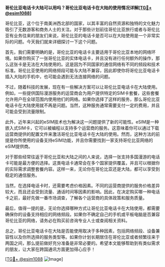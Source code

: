 **哥伦比亚电话卡大陆可以用吗？哥伦比亚电话卡在大陆的使用情况详解[[TG💪+ @esim1088](https://t.me/s/esim1088)]**

哥伦比亚，这个位于南美洲西北部的国家，以其丰富的自然资源和独特的文化魅力吸引了无数游客和商务人士的关注。对于那些计划前往哥伦比亚旅行或者与哥伦比亚有业务往来的朋友们来说，哥伦比亚的电话卡是否可以在大陆使用是一个非常实际的问题。今天我们就来详细探讨一下这个问题。

首先，我们需要明确的是，哥伦比亚的电话卡主要适用于哥伦比亚本地的网络环境。如果你购买了一张哥伦比亚的实体电话卡，并且没有进行任何额外的操作，那么这张卡是无法在大陆使用的。这是因为不同国家的通信网络有不同的频段和技术标准。哥伦比亚使用的网络频段可能与大陆不兼容，因此即使你将哥伦比亚电话卡插入大陆的手机中，也可能会遇到无法连接网络的问题。

不过，随着科技的发展，现在有一些解决方案可以让哥伦比亚电话卡在大陆使用。例如，一些提供国际漫游服务的运营商会为用户提供特定的SIM卡套餐，这些套餐允许用户在全球范围内使用他们的网络。如果你选择了这样的服务，那么哥伦比亚电话卡在大陆使用就不再是问题。当然，这种服务通常需要支付一定的费用，并且可能会受到流量限制。

此外，近年来兴起的eSIM技术也为解决这一问题提供了新的可能性。eSIM是一种嵌入式SIM卡，它可以被编程以支持多个运营商的服务。这意味着你可以通过下载运营商提供的配置文件来激活哥伦比亚电话卡在大陆的使用。然而，这种方法的前提是你所使用的设备支持eSIM功能，并且你需要找到一家支持哥伦比亚网络的eSIM提供商。

对于那些经常往返于哥伦比亚和大陆之间的人来说，选择一张支持多国漫游的电话卡可能是最方便的选择。这类电话卡通常会在多个国家提供覆盖，并且可以根据你的实际需求调整套餐内容。这样一来，无论你在哥伦比亚还是大陆，都可以享受到稳定的通信服务。

当然，在选择电话卡时，还需要考虑价格因素。不同的运营商提供的服务价格差异较大，而且还会受到流量、通话时间等因素的影响。因此，在决定购买哪一种电话卡之前，最好先做一番市场调查，了解各个运营商的具体政策和服务质量。

最后，值得一提的是，无论你选择哪种方式让哥伦比亚电话卡在大陆使用，都需要确保你的设备支持相应的网络频段。如果你不确定自己的手机或平板电脑是否兼容哥伦比亚的网络，请务必在购买前咨询专业人士或查阅相关资料。

总之，哥伦比亚电话卡在大陆是否能使用取决于多种因素，包括网络频段、设备兼容性以及你所选择的服务类型等。如果你计划长期居住在哥伦比亚或者频繁往来于两国之间，那么提前做好充分准备是非常必要的。希望本文能够帮助到有类似需求的朋友，让大家在跨国通讯方面更加得心应手！

[[TG💪+ @esim1088](https://t.me/s/esim1088) ![Image](https://i.postimg.cc/4NQfJmqS/Snipaste-2025-05-13-00-14-12.png)]